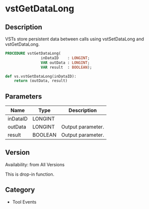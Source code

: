 # vstGetDataLong

## Description
VSTs store persistent data between calls using vstSetDataLong and vstGetDataLong.

```pascal
PROCEDURE vstGetDataLong(
				inDataID    : LONGINT;
				VAR outData : LONGINT;
				VAR result  : BOOLEAN);
```

```python
def vs.vstGetDataLong(inDataID):
    return (outData, result)
```

## Parameters
|Name|Type|Description|
|---|---|---|
|inDataID|LONGINT|   |
|outData|LONGINT|Output parameter.|
|result|BOOLEAN|Output parameter.|

## Version
Availability: from All Versions

This is drop-in function.

## Category
* Tool Events

